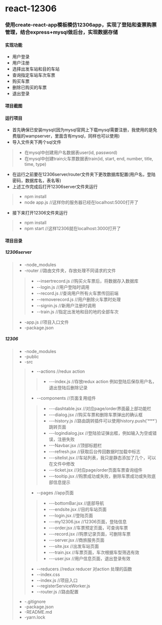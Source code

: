 # react-12306
### 使用create-react-app模板模仿12306app，实现了登陆和查票购票管理，结合express+mysql做后台，实现数据存储

#### 实现功能
* 用户登录
* 用户注册
* 选择出发车站和目的车站
* 查询指定车站车次车票
* 购买车票
* 删除已购买的车票
* 退出登录
#### 项目截图

#### 运行项目
* 首先确保已安装mysql(因为mysql官网上下载mysql需要注册，我使用的是免费版的wampserver，里面含有mysql，同样也可以使用)
* 导入文件夹下两个sql文件
>* 在mysql中创建用户名数据表user(id, password)
>* 在mysql中创建train火车票数据表train(id, start, end, number, title, time, type)
* 在运行之前要在12306server/router文件夹下更改数据库配置(用户名，登陆密码，数据库名，表名等)
* 上述工作完成后打开12306server文件夹运行
>* npm install
>* node app.js
> //这样你的服务器已经在localhost:5000打开了
* 接下来打开12306文件夹运行
>* npm install
>* npm start //这样12306就在localhost:3000打开了

#### 项目目录
##### 12306server
>* -node_modules
>* -router //路由文件夹，存放处理不同请求的文件
>>* --insertrecord.js //购买火车票后，将数据存入数据库
>>* --login.js //用户登陆时调用
>>* --record.js //查询用户所有火车票传回前端
>>* --removerecord.js //用户删除火车票时处理
>>* --signin.js //新用户注册时调用
>>* --train.js //指定出发地和目的地的全部车次
>* -app.js //项目入口文件
>* -package.json

##### 12306
>* -node_modules
>* -public
>* -src
>>* --actions //redux action
>>>* ---index.js //存放redux action 例如登陆后保存用户名，退出登陆后删除记录
>>* --components //页面复用组件
>>>* ---dashtable.jsx //对应page/order界面最上部功能栏
>>>* ---dialog.jsx //购买车票和删除车票弹出的确认框
>>>* ---history.js //路由跳转插件可以使用history.push('***')跳转页面
>>>* ---logindialog.jsx //登陆验证弹出框，例如输入为空或错误，注册失败
>>>* ---Navbar.jsx //顶部标题栏
>>>* ---refresh.jsx //获取后台传回数据时加载中标志
>>>* ---sitelist.jsx //车站列表，我只是静态添加了几个，可以在文件中修改
>>>* ---ticket.jsx //对应page/order页面车票查询组件
>>>* ---tooltip.jsx //购票成功或失败，删除车票成功或失败底部信息提示
>>* --pages //app页面
>>>* ---bottomBar.jsx //底部导航
>>>* ---endsite.jsx //目的车站页面
>>>* ---login.jsx //登陆页面
>>>* ---my12306.jsx //12306页面，登陆信息
>>>* ---order.jsx //车票预定页面，可查询车票
>>>* ---record.jsx //购票记录页面，可删除车票
>>>* ---server.jsx //商旅服务页面
>>>* ---site.jsx //出发车站页面
>>>* ---train.jsx //车票页面，车次根据车型筛选有效
>>>* ---user.jsx //用户信息页面，退出登录有效
>>* --reducers //redux reducer 对action 处理的函数
>>* --index.css
>>* --index.js //项目入口
>>* --registerServiceWorker.js
>>* --router.js //路由配置
>* -.gitignore
>* -package.json
>* -README.md
>* -yarn.lock


